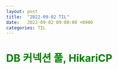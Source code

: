 ```yaml
---
layout: post
title:  "2022-09-02 TIL"
date:   2022-09-02 09:00:00 +0900
categories: TIL
---
```


<span style="color:green"> DB 커넥션 풀, HikariCP </span>
=====================================================